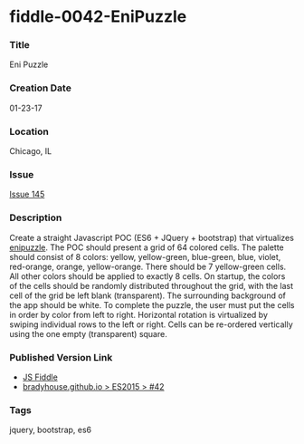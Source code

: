 fiddle-0042-EniPuzzle
======

### Title

Eni Puzzle


### Creation Date

01-23-17


### Location

Chicago, IL


### Issue

[Issue 145](https://github.com/bradyhouse/house/issues/145)


### Description

Create a straight Javascript POC (ES6 + JQuery + bootstrap) that virtualizes [enipuzzle](http://www.enipuzzles.com/).   The POC should present a grid of 64 colored cells.  The palette should consist of 8 colors: yellow, yellow-green, blue-green, blue, violet, red-orange, orange, yellow-orange.   There should be 7 yellow-green cells.  All other colors should be applied to exactly  8 cells.  On startup, the colors of the cells should be randomly distributed throughout the grid, with the last cell of the grid be left blank (transparent).  The surrounding background of the app should be white.  To complete the puzzle, the user must put the cells in order by color from left to right.   Horizontal rotation is virtualized by swiping individual rows to the left or right.   Cells can be re-ordered vertically using the one empty (transparent) square.


### Published Version Link

* [JS Fiddle](https://jsfiddle.net/bradyhouse/njhh85ve/)
* [bradyhouse.github.io > ES2015 > #42](http://bradyhouse.github.io/jquery/fiddle-0042-EniPuzzle/index.html#)


### Tags

jquery, bootstrap, es6
